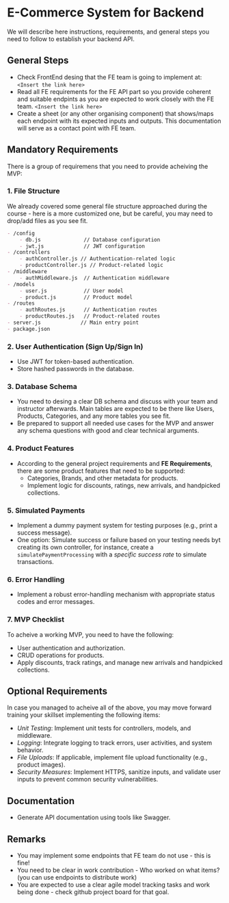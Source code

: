 # E-Commerce System for Backend

We will describe here instructions, requirements, and general steps you need to follow to establish your backend API.

## General Steps
- Check FrontEnd desing that the FE team is going to implement at: `<Insert the link here>`
- Read all FE requirements for the FE API part so you provide coherent and suitable endpints as you are expected to work closely with the FE team. `<Insert the link here>`
- Create a sheet (or any other organising component) that shows/maps each endpoint with its expected inputs and outputs. This documentation will serve as a contact point with FE team.

## Mandatory Requirements
There is a group of requiremens that you need to provide acheiving the MVP:

### 1. File Structure
We already covered some general file structure approached during the course - here is a more customized one, but be careful, you may need to drop/add files as you see fit.

```markdown
- /config
    - db.js              // Database configuration
    - jwt.js             // JWT configuration
- /controllers
    - authController.js // Authentication-related logic
    - productController.js // Product-related logic
- /middleware
    - authMiddleware.js  // Authentication middleware
- /models
    - user.js            // User model
    - product.js         // Product model
- /routes
    - authRoutes.js      // Authentication routes
    - productRoutes.js   // Product-related routes
- server.js             // Main entry point
- package.json

```

### 2. User Authentication (Sign Up/Sign In)
- Use JWT for token-based authentication.
- Store hashed passwords in the database.

### 3. Database Schema
- You need to desing a clear DB schema and discuss with your team and instructor afterwards. Main tables are expected to be there like Users, Products, Categories, and any more tables you see fit.
- Be prepared to support all needed use cases for the MVP and answer any schema questions with good and clear technical arguments.

### 4. Product Features
- According to the general project requirements and **FE Requirements**, there are some product features that need to be supported:
    - Categories, Brands, and other metadata for products.
    - Implement logic for discounts, ratings, new arrivals, and handpicked collections.

### 5. Simulated Payments
- Implement a dummy payment system for testing purposes (e.g., print a success message).
- One option:  Simulate success or failure based on your testing needs byt creating its own controller, for instance, create a `simulatePaymentProcessing` with a _specific success rate_ to simulate transactions.

### 6. Error Handling
- Implement a robust error-handling mechanism with appropriate status codes and error messages.

### 7. MVP Checklist
To acheive a working MVP, you need to have the following:
- User authentication and authorization.
- CRUD operations for products.
- Apply discounts, track ratings, and manage new arrivals and handpicked collections.

## Optional Requirements 
In case you managed to acheive all of the above, you may move forward training your skillset implementing the following items:
- _Unit Testing_: Implement unit tests for controllers, models, and middleware.
- _Logging_: Integrate logging to track errors, user activities, and system behavior.
- _File Uploads_: If applicable, implement file upload functionality (e.g., product images).
- _Security Measures_: Implement HTTPS, sanitize inputs, and validate user inputs to prevent common security vulnerabilities.

## Documentation
- Generate API documentation using tools like Swagger.

## Remarks
- You may implement some endpoints that FE team do not use - this is fine!
- You need to be clear in work contribution - Who worked on what items? (you can use endpoints to distribute work)
- You are expected to use a clear agile model tracking tasks and work being done - check github project board for that goal.